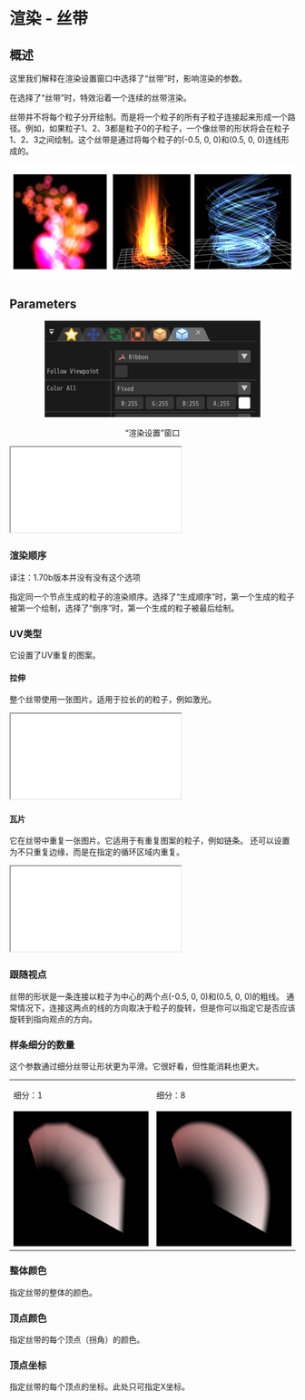 ﻿# 渲染 - 丝带

## 概述

这里我们解释在渲染设置窗口中选择了“丝带”时，影响渲染的参数。

在选择了“丝带”时，特效沿着一个连续的丝带渲染。

丝带并不将每个粒子分开绘制。而是将一个粒子的所有子粒子连接起来形成一个路径。例如，如果粒子1、2、3都是粒子0的子粒子，一个像丝带的形状将会在粒子1、2、3之间绘制。这个丝带是通过将每个粒子的(-0.5, 0, 0)和(0.5, 0, 0)连线形成的。

![](../../img/Reference/renderRibbon.png)

## Parameters
<div align="center">
<img src="../../img/Reference/Render/panel_ribbon_en.png">
<p>“渲染设置”窗口</p>
</div>

<iframe src='../../Effects/viewer_en.html#References/Render/ribbon_render.efkefc' class='effect'></iframe>

### 渲染顺序

译注：1.70b版本并没有没有这个选项

指定同一个节点生成的粒子的渲染顺序。选择了“生成顺序”时，第一个生成的粒子被第一个绘制，选择了“倒序”时，第一个生成的粒子被最后绘制。

### UV类型

它设置了UV重复的图案。

#### 拉伸

整个丝带使用一张图片。适用于拉长的的粒子，例如激光。

<iframe src='../../Effects/viewer_en.html#References/Render/ribbon_uvtype_strech.efkefc' class='effect'></iframe>

#### 瓦片

它在丝带中重复一张图片。它适用于有重复图案的粒子，例如链条。
还可以设置为不只重复边缘，而是在指定的循环区域内重复。

<iframe src='../../Effects/viewer_en.html#References/Render/ribbon_uvtype_tile.efkefc' class='effect'></iframe>

### 跟随视点

丝带的形状是一条连接以粒子为中心的两个点(-0.5, 0, 0)和(0.5, 0, 0)的粗线。
通常情况下，连接这两点的线的方向取决于粒子的旋转，但是你可以指定它是否应该旋转到指向观点的方向。

### 样条细分的数量

这个参数通过细分丝带让形状更为平滑。它很好看，但性能消耗也更大。

<table>

<tbody>

<tr>

<td>

细分：1

</td>

<td>

细分：8

</td>

</tr>

<tr>

<td><img src="../../img/Reference/ribbon_track_division_1.png"/></td>

<td><img src="../../img/Reference/ribbon_track_division_8.png"/></td>

</tr>

</tbody>

</table>

### 整体颜色

指定丝带的整体的颜色。

### 顶点颜色

指定丝带的每个顶点（拐角）的颜色。

### 顶点坐标

指定丝带的每个顶点的坐标。此处只可指定X坐标。
